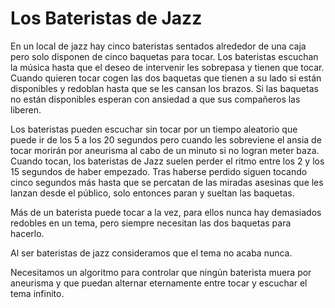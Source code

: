 # Los Bateristas de Jazz

En un local de jazz hay cinco bateristas sentados alrededor de una caja pero solo disponen de cinco baquetas para tocar. Los bateristas escuchan la música hasta que el deseo de intervenir les sobrepasa y tienen que tocar. Cuando quieren tocar cogen las dos baquetas que tienen a su lado si están disponibles y redoblan hasta que se les cansan los brazos. Si las baquetas no están disponibles esperan con ansiedad a que sus compañeros las liberen.

Los bateristas pueden escuchar sin tocar por un tiempo aleatorio que puede ir de los 5 a los 20 segundos pero cuando les sobreviene el ansia de tocar morirán por aneurisma al cabo de un minuto si no logran meter baza. Cuando tocan, los bateristas de Jazz suelen perder el ritmo entre los 2 y los 15 segundos de haber empezado. Tras haberse perdido siguen tocando cinco segundos más hasta que se percatan de las miradas asesinas que les lanzan desde el público, solo entonces paran y sueltan las baquetas.

Más de un baterista puede tocar a la vez, para ellos nunca hay demasiados redobles en un tema, pero siempre necesitan las dos baquetas para hacerlo.

Al ser bateristas de jazz consideramos que el tema no acaba nunca.

Necesitamos un algoritmo para controlar que ningún baterista muera por aneurisma y que puedan alternar eternamente entre tocar y escuchar el tema infinito.
